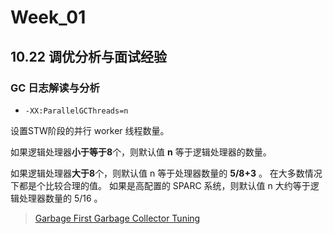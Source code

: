 # Week_01

## 10.22 调优分析与面试经验

### GC 日志解读与分析

- `‐XX:ParallelGCThreads=n`

设置STW阶段的并行 worker 线程数量。 

如果逻辑处理器**小于等于8**个，则默认值 **n** 等于逻辑处理器的数量。 

如果逻辑处理器**大于8**个，则默认值 n 等于处理器数量的 **5/8+3** 。 在大多数情况下都是个比较合理的值。 如果是高配置的 SPARC 系统，则默认值 n  大约等于逻辑处理器数量的 5/16 。

> [Garbage First Garbage Collector Tuning](https://www.oracle.com/technical-resources/articles/java/g1gc.html)